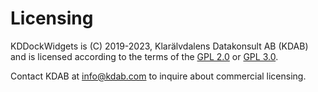 # Licensing

KDDockWidgets is (C) 2019-2023, Klarälvdalens Datakonsult AB (KDAB) and is
licensed according to the terms of the [GPL 2.0](https://raw.githubusercontent.com/KDAB/KDDockWidgets/2.0/LICENSES/GPL-2.0-only.txt)
or [GPL 3.0](https://raw.githubusercontent.com/KDAB/KDDockWidgets/2.0/LICENSES/GPL-3.0-only.txt).

Contact KDAB at <info@kdab.com> to inquire about commercial licensing.
